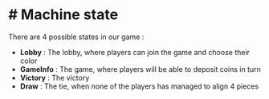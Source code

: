 # # Machine state

There are 4 possible states in our game :

- **Lobby** : The lobby, where players can join the game and choose their color
- **GameInfo** : The game, where players will be able to deposit coins in turn
- **Victory** : The victory
- **Draw** : The tie, when none of the players has managed to align 4 pieces
